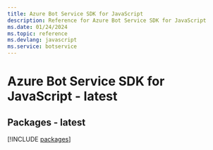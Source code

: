 ```yaml
---
title: Azure Bot Service SDK for JavaScript
description: Reference for Azure Bot Service SDK for JavaScript
ms.date: 01/24/2024
ms.topic: reference
ms.devlang: javascript
ms.service: botservice
---
```

# Azure Bot Service SDK for JavaScript - latest
## Packages - latest
[!INCLUDE [packages](bot-service-index.md)]